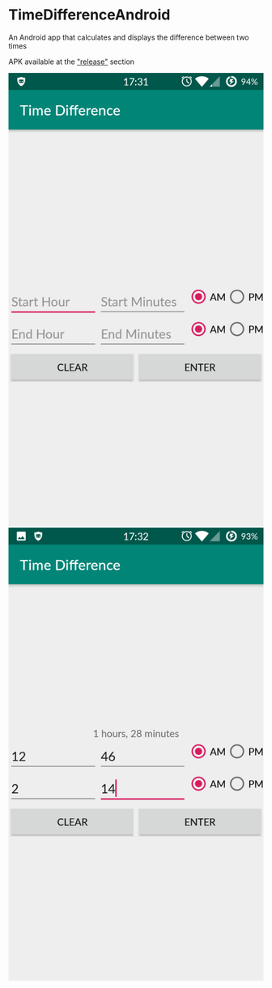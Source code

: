 # TimeDifferenceAndroid

An Android app that calculates and displays the difference between two times

APK available at the ["release"](https://github.com/alan-lam/TimeDifferenceAndroid/releases) section

![Alt text](/pictures/home.png?raw=true)
![Alt text](/pictures/example.png?raw=true)

